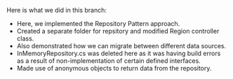 Here is what we did in this branch:

- Here, we implemented the Repository Pattern approach.
- Created a separate folder for repsitory and modified Region controller class.
- Also demonstrated how we can migrate between different data sources.
- InMemoryRepository.cs was deleted here as it was having build errors as a result of non-implementation of certain defined interfaces.
- Made use of anonymous objects to return data from the repository.